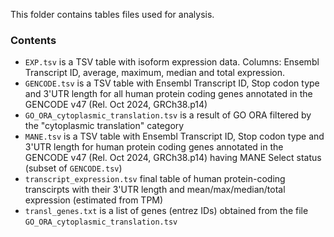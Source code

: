 This folder contains tables files used for analysis. 

### Contents

- `EXP.tsv` is a TSV table with isoform expression data. Columns: Ensembl Transcript ID, average, maximum, median and total expression.
- `GENCODE.tsv` is a TSV table with Ensembl Transcript ID, Stop codon type and 3'UTR length for all human protein coding genes annotated in the GENCODE v47 (Rel. Oct 2024, GRCh38.p14)
- `GO_ORA_cytoplasmic_translation.tsv` is a result of GO ORA filtered by the "cytoplasmic translation" category
- `MANE.tsv` is a TSV table with Ensembl Transcript ID, Stop codon type and 3'UTR length for  human protein coding genes annotated in the GENCODE v47 (Rel. Oct 2024, GRCh38.p14) having MANE Select status (subset of `GENCODE.tsv`)
- `transcript_expression.tsv` final table of human protein-coding transcirpts with their 3'UTR length and mean/max/median/total expression (estimated from TPM)
- `transl_genes.txt` is a list of genes (entrez IDs) obtained from the file `GO_ORA_cytoplasmic_translation.tsv`

